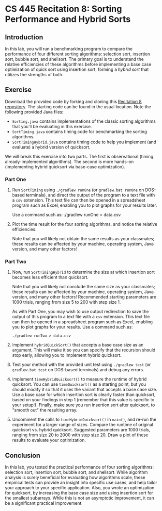# CS 445 Recitation 8: Sorting Performance and Hybrid Sorts

## Introduction

In this lab, you will run a benchmarking program to compare the performance of
four different sorting algorithms: selection sort, insertion sort, bubble sort,
and shellsort. The primary goal is to understand the relative efficiencies of
these algorithms before implementing a base case optimization of quick sort
using insertion sort, forming a *hybrid sort* that utilizes the strengths of
both.

## Exercise

Download the provided code by forking and cloning this [Recitation 8
repository](https://github.com/2217-cs445/cs445-rec8). The starting code can be
found in the usual location. Note the following provided Java files:

- `Sorting.java` contains implementations of the classic sorting algorithms that
  you'll be evaluating in this exercise.
- `SortTiming.java` contains timing code for benchmarking the sorting
  algorithms.
- `SortTimingHybrid.java` contains timing code to help you implement (and
  evaluate) a hybrid version of quicksort.

We will break this exercise into two parts. The first is observational (timing
already-implemented algorithms). The second is more hands-on (implementing
hybrid quicksort via base-case optimization).

### Part One

1. Run `SortTiming` using `./gradlew runOne` (or `gradlew.bat runOne` on
DOS-based terminals), and direct the output of the program to a text file with a
`csv` extension. This text file can then be opened in a spreadsheet program such
as Excel, enabling you to plot graphs for your results later.

   Use a command such as:
       ./gradlew runOne > data.csv

2. Plot the time result for the four sorting algorithms, and notice the relative
efficiencies.

   Note that you will likely not obtain the same results as your classmates;
   these results can be affected by your machine, operating system, Java
   version, and many other factors!

### Part Two

1. Now, run `SortTimingHybrid` to determine the size at which insertion sort
becomes less efficient than quicksort.

   Note that you will likely not conclude the same size as your classmates;
   these results can be affected by your machine, operating system, Java
   version, and many other factors! Recommended starting parameters are 1000
   trials, ranging from size 5 to 200 with step size 1.

   As with Part One, you may wish to use output redirection to save the output
   of this program to a text file with a `csv` extension. This text file can
   then be opened in a spreadsheet program such as Excel, enabling you to plot
   graphs for your results. Use a command such as:

       ./gradlew runTwo > data.csv

2. Implement `hybridQuickSort()` that accepts a base case size as an argument.
This will make it so you can specify that the recursion should stop early,
allowing you to implement hybrid quicksort.

3. Test your method with the provided unit test using `./gradlew test` (or
`gradlew.bat test` on DOS-based terminals) and debug any errors.

4. Implement `timeHybridQuicksort()` to measure the runtime of hybrid quicksort.
You can use `timeQuicksort()` as a starting point, but you should modify it so
that it uses the variant that accepts a base case size. Use a base case for
which insertion sort is clearly faster than quicksort, based on your findings in
step 1 (remember that this value is specific to your setup!). Finally, make sure
you run insertion sort after quicksort, to "smooth out" the resulting array.

5. Uncomment the calls to `timeHybridQuicksort()` in `main()`, and re-run the
experiment for a larger range of sizes. Compare the runtime of original
quicksort vs. hybrid quicksort. Suggested parameters are 1000 trials, ranging
from size 20 to 2000 with step size 20. Draw a plot of these results to evaluate
your optimization.

## Conclusion

In this lab, you tested the practical performance of four sorting algorithms:
selection sort, insertion sort, bubble sort, and shellsort. While algorithm
analysis is surely beneficial for evaluating how algorithms scale, these
empirical tests can provide an insight into specific use cases, and help tailor
your approach to your specific application. Also, you wrote an optimization for
quicksort, by increasing the base case size and using insertion sort for the
smallest subarrays. While this is not an asymptotic improvement, it can be a
significant practical improvement.

